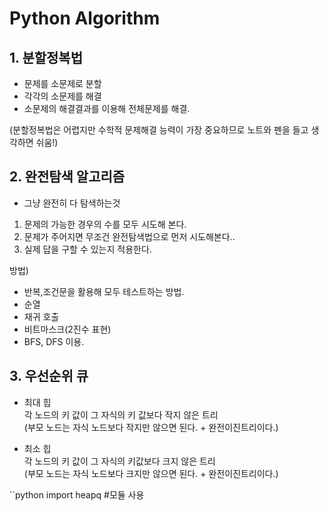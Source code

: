 # Python Algorithm

## 1. 분할정복법

* 문제를 소문제로 분할
* 각각의 소문제를 해결
* 소문제의 해결결과를 이용해 전체문제를 해결.

(분할정복법은 어렵지만 수학적 문제해결 능력이 가장 중요하므로 노트와 펜을 들고 생각하면 쉬움!)

## 2. 완전탐색 알고리즘

* 그냥 완전히 다 탐색하는것
1. 문제의 가능한 경우의 수를 모두 시도해 본다.
2. 문제가 주어지면 무조건 완전탐색법으로 먼저 시도해본다..
3. 실제 답을 구할 수 있는지 적용한다.

방법)

* 반복,조건문을 활용해 모두 테스트하는 방법.
* 순열
* 재귀 호출
* 비트마스크(2진수 표현)
* BFS, DFS 이용.


## 3. 우선순위 큐
* 최대 힙 <br>
각 노드의 키 값이 그 자식의 키 값보다 작지 않은 트리 <br>
(부모 노드는 자식 노드보다 작지만 않으면 된다. + 완전이진트리이다.)

* 최소 힙 <br>
각 노드의 키 값이 그 자식의 키값보다 크지 않은 트리 <br>
(부모 노드는 자식 노드보다 크지만 않으면 된다. + 완전이진트리이다.)

``python
import heapq #모듈 사용
